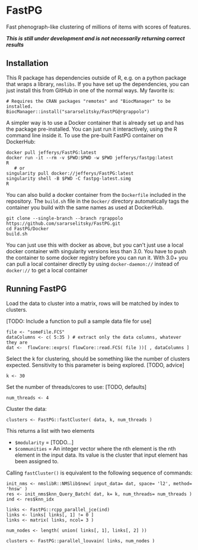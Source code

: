 
# FastPG

Fast phenograph-like clustering of millions of items with scores of features.

***This is still under development and is not necessarily returning correct results***

## Installation

This R package has dependencies outside of R, e.g. on a python package that wraps a library, `nmslibs`. If you have set up the dependencies, you can just install this from
GitHub in one of the normal ways. My favorite is:

```
# Requires the CRAN packages "remotes" and "BiocManager" to be installed.
BiocManager::install("sararselitsky/FastPG@rgrappolo")
```

A simpler way is to use a Docker container that is already set up and has the package pre-installed. You can just run it interactively, using the R command line inside it. To use the pre-built FastPG container on DockerHub:

```
docker pull jefferys/FastPG:latest
docker run -it --rm -v $PWD:$PWD -w $PWD jefferys/fastpg:latest
R
   # or
singularity pull docker://jefferys/FastPG:latest
singularity shell -B $PWD -C fastpg-latest.simg
R
```

You can also build a docker container from the `Dockerfile` included in the repository. The `build.sh` file in the `Docker/` directory automatically tags the container you build with the same names as used at DockerHub.

```
git clone --single-branch --branch rgrappolo https://github.com/sararselitsky/FastPG.git
cd FastPG/Docker
build.sh
```

You can just use this with docker as above, but you can't just use a local docker container with singularity versions less than 3.0. You have to push the container to some docker registry before you can run it. With 3.0+ you can pull a local container directly by using `docker-daemon://` instead of `docker://` to get a local container


## Running FastPG

Load the data to cluster into a matrix, rows will be matched by index to clusters.

[TODO: Include a function to pull a sample data file for use]

```
file <- "someFile.FCS"
dataColumns <- c( 5:35 ) # extract only the data columns, whatever they are
dat <-  flowCore::exprs( flowCore::read.FCS( file ))[ , dataColumns ]
```

Select the k for clustering, should be something like the number of clusters expected.
Sensitivity to this parameter is being explored. [TODO, advice]

```
k <- 30
```

Set the number of threads/cores to use: [TODO, defaults]

```
num_threads <- 4
```

Cluster the data:

```
clusters <- FastPG::fastCluster( data, k, num_threads )
```

This returns a list with two elements

* `$modularity` = [TODO...]
* `$communities` = An integer vector where the nth element is the nth element in the input data. Its value is the cluster that input element has been assigned to.

Calling `fastCluster()`  is equivalent to the following sequence of commands:

```
init_nms <- nmslibR::NMSlib$new( input_data= dat, space= 'l2', method= 'hnsw' )
res <- init_nms$knn_Query_Batch( dat, k= k, num_threads= num_threads )
ind <- res$knn_idx

links <- FastPG::rcpp_parallel_jce(ind)
links <- links[ links[, 1] != 0 ]
links <- matrix( links, ncol= 3 )

num_nodes <- length( union( links[, 1], links[, 2] ))

clusters <- FastPG::parallel_louvain( links, num_nodes )
```


